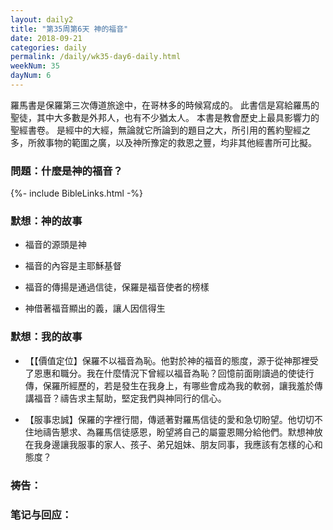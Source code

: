 ```yaml
---
layout: daily2
title: "第35周第6天 神的福音"
date: 2018-09-21
categories: daily
permalink: /daily/wk35-day6-daily.html
weekNum: 35
dayNum: 6
---
```


羅馬書是保羅第三次傳道旅途中，在哥林多的時候寫成的。 此書信是寫給羅馬的聖徒，其中大多數是外邦人，也有不少猶太人。 本書是教會歷史上最具影響力的聖經書卷。
是經中的大經，無論就它所論到的題目之大，所引用的舊約聖經之多，所敘事物的範圍之廣，以及神所豫定的救恩之豐，均非其他經書所可比擬。

### 問題：什麼是神的福音？

{%- include BibleLinks.html -%}

### 默想：神的故事 
+ 福音的源頭是神

+ 福音的內容是主耶穌基督

+ 福音的傳揚是通過信徒，保羅是福音使者的榜樣

+ 神借著福音顯出的義，讓人因信得生

### 默想：我的故事
+ 【【價值定位】保羅不以福音為恥。他對於神的福音的態度，源于從神那裡受了恩惠和職分。我在什麼情況下曾經以福音為恥？回憶前面剛讀過的使徒行傳，保羅所經歷的，若是發生在我身上，有哪些會成為我的軟弱，讓我羞於傳講福音？禱告求主幫助，堅定我們與神同行的信心。

+ 【服事忠誠】保羅的字裡行間，傳遞著對羅馬信徒的愛和急切盼望。他切切不住地禱告懇求、為羅馬信徒感恩，盼望將自己的屬靈恩賜分給他們。默想神放在我身邊讓我服事的家人、孩子、弟兄姐妹、朋友同事，我應該有怎樣的心和態度？

### 祷告：

### 笔记与回应：
